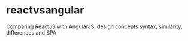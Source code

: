# reactvsangular

Comparing ReactJS with AngularJS, design concepts syntax, similarity, differences and SPA
